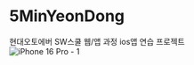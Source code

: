 # 5MinYeonDong
현대오토에버 SW스쿨 웹/앱 과정 ios앱 연습 프로젝트
<br>
![iPhone 16 Pro - 1](https://github.com/user-attachments/assets/066238cf-e34f-4f47-a55d-e26e9a5a8a5e)
